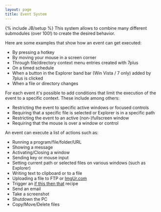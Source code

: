 ```yaml
---
layout: page
title: Event System
---
```

{% include JB/setup %}
This system allows to combine many different submodules (over 100!) to create the desired behavior.

Here are some examples that show how an event can get executed:
* By pressing a hotkey
* By moving your mouse in a screen corner
* Through file/directory context menu entries created with 7plus
* On a timed schedule
* When a button in the Explorer band bar (Win Vista / 7 only) added by 7plus is clicked
* When a file or directory changes

For each event it's possible to add conditions that limit the execution of the event to a specific context. These include among others:
* Restricting the event to specific active windows or focused controls
* Requiring that a specific file is selected or Explorer is in a specific path
* Restricting the event to an active (non-)fullscreen window
* Requiring that the mouse is over a window or control

An event can execute a list of actions such as:
* Running a program/file/folder/URL
* Showing a message
* Activating/Closing a window
* Sending key or mouse input
* Setting current path or selected files on various windows (such as Explorer)
* Writing text to clipboard or to a file
* Uploading a file to FTP or [ImgUr.com](http://www.imgur.com)
* Trigger an [if this then that](http://www.ifttt.com) recipe
* Send an email
* Take a screenshot
* Shutdown the PC
* Copy/Move/Delete files